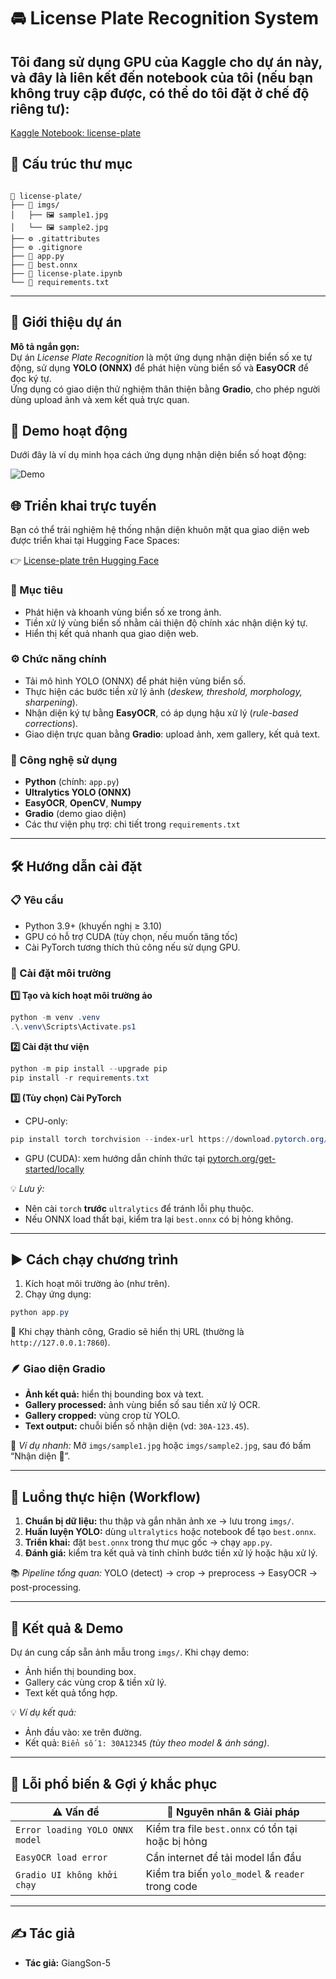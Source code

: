 # 🚘 License Plate Recognition System


## Tôi đang sử dụng GPU của Kaggle cho dự án này, và đây là liên kết đến notebook của tôi (nếu bạn không truy cập được, có thể do tôi đặt ở chế độ riêng tư):  
[Kaggle Notebook: license-plate](https://www.kaggle.com/code/nguyenquyetgiangson/license-plate)

## 📁 Cấu trúc thư mục

```

📂 license-plate/
├── 📁 imgs/
│   ├── 🖼️ sample1.jpg
│   └── 🖼️ sample2.jpg
├── ⚙️ .gitattributes
├── ⚙️ .gitignore
├── 🐍 app.py
├── 📄 best.onnx
├── 📄 license-plate.ipynb
└── 📄 requirements.txt

````

---

## 🚗 Giới thiệu dự án

**Mô tả ngắn gọn:**  
Dự án *License Plate Recognition* là một ứng dụng nhận diện biển số xe tự động, sử dụng **YOLO (ONNX)** để phát hiện vùng biển số và **EasyOCR** để đọc ký tự.  
Ứng dụng có giao diện thử nghiệm thân thiện bằng **Gradio**, cho phép người dùng upload ảnh và xem kết quả trực quan.

## 🎥 Demo hoạt động

Dưới đây là ví dụ minh họa cách ứng dụng nhận diện biển số hoạt động:

![Demo](https://raw.githubusercontent.com/GiangSon-5/license-plate/main/demo/demo.gif)



## 🌐 Triển khai trực tuyến

Bạn có thể trải nghiệm hệ thống nhận diện khuôn mặt qua giao diện web được triển khai tại Hugging Face Spaces:

👉 [License-plate trên Hugging Face](https://huggingface.co/spaces/GiangSon-5/license-plate)


### 🎯 Mục tiêu
- Phát hiện và khoanh vùng biển số xe trong ảnh.  
- Tiền xử lý vùng biển số nhằm cải thiện độ chính xác nhận diện ký tự.  
- Hiển thị kết quả nhanh qua giao diện web.

### ⚙️ Chức năng chính
- Tải mô hình YOLO (ONNX) để phát hiện vùng biển số.  
- Thực hiện các bước tiền xử lý ảnh (*deskew, threshold, morphology, sharpening*).  
- Nhận diện ký tự bằng **EasyOCR**, có áp dụng hậu xử lý (*rule-based corrections*).  
- Giao diện trực quan bằng **Gradio**: upload ảnh, xem gallery, kết quả text.

### 🧩 Công nghệ sử dụng
- **Python** (chính: `app.py`)  
- **Ultralytics YOLO (ONNX)**  
- **EasyOCR**, **OpenCV**, **Numpy**  
- **Gradio** (demo giao diện)  
- Các thư viện phụ trợ: chi tiết trong `requirements.txt`

---

## 🛠️ Hướng dẫn cài đặt

### 📋 Yêu cầu
- Python 3.9+ (khuyến nghị ≥ 3.10)  
- GPU có hỗ trợ CUDA (tùy chọn, nếu muốn tăng tốc)  
- Cài PyTorch tương thích thủ công nếu sử dụng GPU.  

### 🔧 Cài đặt môi trường

**1️⃣ Tạo và kích hoạt môi trường ảo**
```powershell
python -m venv .venv
.\.venv\Scripts\Activate.ps1
````

**2️⃣ Cài đặt thư viện**

```powershell
python -m pip install --upgrade pip
pip install -r requirements.txt
```

**3️⃣ (Tùy chọn) Cài PyTorch**

* CPU-only:

```powershell
pip install torch torchvision --index-url https://download.pytorch.org/whl/cpu
```

* GPU (CUDA): xem hướng dẫn chính thức tại [pytorch.org/get-started/locally](https://pytorch.org/get-started/locally)

💡 *Lưu ý:*

* Nên cài `torch` **trước** `ultralytics` để tránh lỗi phụ thuộc.
* Nếu ONNX load thất bại, kiểm tra lại `best.onnx` có bị hỏng không.

---

## ▶️ Cách chạy chương trình

1. Kích hoạt môi trường ảo (như trên).
2. Chạy ứng dụng:

```powershell
python app.py
```

📍 Khi chạy thành công, Gradio sẽ hiển thị URL (thường là `http://127.0.0.1:7860`).

### 🪶 Giao diện Gradio

* **Ảnh kết quả:** hiển thị bounding box và text.
* **Gallery processed:** ảnh vùng biển số sau tiền xử lý OCR.
* **Gallery cropped:** vùng crop từ YOLO.
* **Text output:** chuỗi biển số nhận diện (vd: `30A-123.45`).

🧪 *Ví dụ nhanh:*
Mở `imgs/sample1.jpg` hoặc `imgs/sample2.jpg`, sau đó bấm “Nhận diện 🔎”.

---

## 🔁 Luồng thực hiện (Workflow)

1. **Chuẩn bị dữ liệu:** thu thập và gắn nhãn ảnh xe → lưu trong `imgs/`.
2. **Huấn luyện YOLO:** dùng `ultralytics` hoặc notebook để tạo `best.onnx`.
3. **Triển khai:** đặt `best.onnx` trong thư mục gốc → chạy `app.py`.
4. **Đánh giá:** kiểm tra kết quả và tinh chỉnh bước tiền xử lý hoặc hậu xử lý.

📚 *Pipeline tổng quan:*
YOLO (detect) → crop → preprocess → EasyOCR → post-processing.

---

## 📸 Kết quả & Demo

Dự án cung cấp sẵn ảnh mẫu trong `imgs/`.
Khi chạy demo:

* Ảnh hiển thị bounding box.
* Gallery các vùng crop & tiền xử lý.
* Text kết quả tổng hợp.

💡 *Ví dụ kết quả:*

* Ảnh đầu vào: xe trên đường.
* Kết quả: `Biển số 1: 30A12345` *(tùy theo model & ánh sáng)*.

---

## 🧩 Lỗi phổ biến & Gợi ý khắc phục

| ⚠️ Vấn đề                       | 💬 Nguyên nhân & Giải pháp                        |
| ------------------------------- | ------------------------------------------------- |
| `Error loading YOLO ONNX model` | Kiểm tra file `best.onnx` có tồn tại hoặc bị hỏng |
| `EasyOCR load error`            | Cần internet để tải model lần đầu                 |
| `Gradio UI không khởi chạy`     | Kiểm tra biến `yolo_model` & `reader` trong code  |

---

## ✍️ Tác giả 

* **Tác giả:** GiangSon-5



